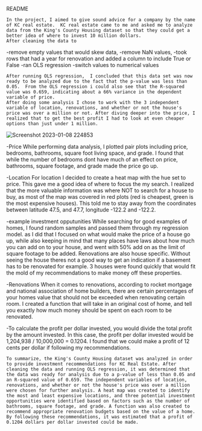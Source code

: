 README

    In the project, I aimed to give sound advice for a company by the name of KC real estate.  KC real estate came to me and asked me to analyze data from the King's County Housing dataset so that they could get a better idea of where to invest 10 million dollars.
    After cleaning the data to
-remove empty values that would skew data,
-remove NaN values,
-took rows that had a year for renovation and added a column to include True or False
-ran OLS regression
-switch values to numerical values

    After running OLS regression,  I concluded that this data set was now ready to be analyzed due to the fact that the p-value was less than 0.05.  From the OLS regression i could also see that the R-squared value was 0.659, indicating about a 66% variance in the dependent variable of price.  
    After doing some analysis I chose to work with the 3 independent variable of location, renovations, and whether or not the house's price was over a million or not. After diving deeper into the price, I realized that to get the best profit I had to look at even cheaper options than just under 1 million. 
![Screenshot 2023-01-08 224853](https://user-images.githubusercontent.com/87345982/211238186-1e135196-5f69-44cc-bcce-c6a76882b5f1.png)

-Price
    While performing data analysis, I plotted pair plots including price, bedrooms, bathrooms, square foot living space, and grade.  I found that while the number of bedrooms dont have much of an effect on price, bathrooms, square footage, and grade made the price go up.



-Location
        For location I decided to create a heat map with the hue set to price.  This gave me a good idea of where to focus the my search.  I realized that the more valuable information was where NOT to search for a house to buy, as most of the map was covered in red plots (red is cheapest, green is the most expensive houses).  This told me to stay away from the coordinates between latitude 47.5, and 47.7, longitude -122.2 and -122.2.  


-example investment opputunities
    While searching for good examples of homes, I found random samples and passed them through my regression model.  as I did that I focused on what would make the price of a house go up, while also keeping in mind that many places have laws about how much you can add on to your house, and went with 50% add on as the limit of square footage to be added.  Renovations are also house specific.  Without seeing the house theres not a good way to get an indication if a basement has to be renovated for example.  3 houses were found quickly that would fit the mold of my recommendations to make money off these properties.
    
-Renovations
    When it comes to renovations, according to rocket mortgage and national association of home builders, there are certain percentages of your homes value that should not be exceeded when renovating certain room.  I created a function that will take in an original cost of home, and tell you exactly how much money should be spent on each room to be renovated. 
    
-To calculate the profit per dollar invested, you would divide the total profit by the amount invested. In this case, the profit per dollar invested would be 1,204,938 / 10,000,000 = 0.1204.  I found that we could make a profit of 12 cents per dollar if following my recommendations.

    To summarize, the King's County Housing dataset was analyzed in order to provide investment recommendations for KC Real Estate. After cleaning the data and running OLS regression, it was determined that the data was ready for analysis due to a p-value of less than 0.05 and an R-squared value of 0.659. The independent variables of location, renovations, and whether or not the house's price was over a million were chosen for further analysis. A heat map was created to identify the most and least expensive locations, and three potential investment opportunities were identified based on factors such as the number of bathrooms, square footage, and grade. A function was also created to recommend appropriate renovation budgets based on the value of a home. By following these recommendations, it was estimated that a profit of 0.1204 dollars per dollar invested could be made.
